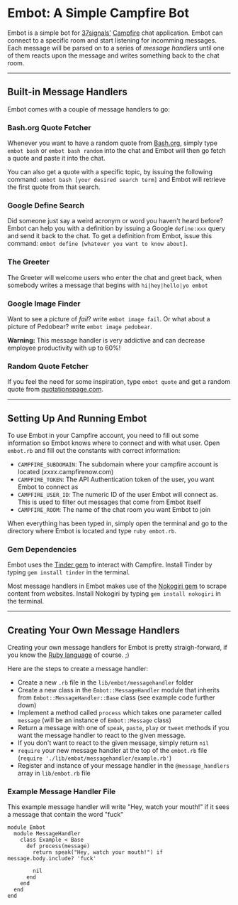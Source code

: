 # Embot: A Simple Campfire Bot #

Embot is a simple bot for [37signals'](http://37signals.com)
[Campfire](http://campfirenow.com/) chat application. Embot can connect
to a specific room and start listening for incomming messages. Each
message will be parsed on to a series of *message handlers* until one
of them reacts upon the message and writes something back to the chat
room.

- - -

## Built-in Message Handlers ##

Embot comes with a couple of message handlers to go:

### Bash.org Quote Fetcher ###

Whenever you want to have a random quote from
[Bash.org](http://bash.org), simply type `embot bash` or `embot bash
random` into the chat and Embot will then go fetch a quote and paste
it into the chat.

You can also get a quote with a specific topic, by issuing the following
command: `embot bash [your desired search term]` and Embot will retrieve
the first quote from that search.

### Google Define Search ###

Did someone just say a weird acronym or word you haven't heard before?
Embot can help you with a definition by issuing a Google `define:xxx`
query and send it back to the chat. To get a definition from Embot,
issue this command: `embot define [whatever you want to know
about]`.

### The Greeter ###

The Greeter will welcome users who enter the chat and greet back, when
somebody writes a message that begins with `hi|hey|hello|yo embot`

### Google Image Finder ###

Want to see a picture of *fail*? write `embot image fail`. Or what
about a picture of Pedobear? write `embot image pedobear`.

**Warning:** This message handler is very addictive and can decrease
employee productivity with up to 60%!

### Random Quote Fetcher ###

If you feel the need for some inspiration, type `embot quote` and get a
random quote from [quotationspage.com](http://quotationspage.com/).

- - -

## Setting Up And Running Embot ##

To use Embot in your Campfire account, you need to fill out some
information so Embot knows where to connect and with what user.
Open `embot.rb` and fill out the constants with correct information:

 * `CAMPFIRE_SUBDOMAIN`: The subdomain where your campfire account is
   located (*xxxx*.campfirenow.com)
 * `CAMPFIRE_TOKEN`: The API Authentication token of the user, you want
   Embot to connect as
 * `CAMPFIRE_USER_ID`: The numeric ID of the user Embot will connect as.
   This is used to filter out messages that come from Embot itself
 * `CAMPFIRE_ROOM`: The name of the chat room you want Embot to join

When everything has been typed in, simply open the terminal and go to the directory where
Embot is located and type `ruby embot.rb`.

### Gem Dependencies ###

Embot uses the [Tinder gem](https://github.com/collectiveidea/tinder) to
interact with Campfire. Install Tinder by typing `gem install tinder` in
the terminal.

Most message handlers in Embot makes use of the [Nokogiri gem](http://nokogiri.org)
to scrape content from websites. Install Nokogiri by typing `gem install nokogiri`
in the terminal.

- - -

## Creating Your Own Message Handlers ##

Creating your own message handlers for Embot is pretty straigh-forward,
if you know the [Ruby language](http://ruby-lang.org) of course. ;)

Here are the steps to create a message handler:

 * Create a new `.rb` file in the `lib/embot/messagehandler` folder
 * Create a new class in the `Embot::MessageHandler` module that inherits from
   `Embot::MessageHandler::Base` class (see example code further down)
 * Implement a method called `process` which takes one parameter called
   `message` (will be an instance of `Embot::Message` class)
 * Return a message with one of `speak`, `paste`, `play` or `tweet`
   methods if you want the message handler to react to the given
message.
 * If you don't want to react to the given message, simply return `nil`
 * `require` your new message handler at the top of the `embot.rb` file
   (`require './lib/embot/messagehandler/example.rb'`)
 * Register and instance of your message handler in the `@message_handlers` array in `lib/embot.rb`
   file

### Example Message Handler File ###

This example message handler will write "Hey, watch your mouth!" if it
sees a message that contain the word "fuck"

    module Embot
      module MessageHandler
        class Example < Base
          def process(message)
            return speak("Hey, watch your mouth!") if message.body.include? 'fuck'

            nil
          end
        end
      end
    end
